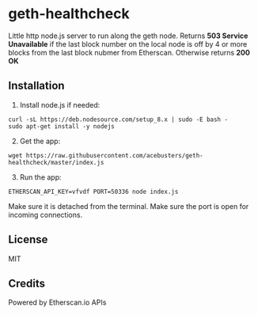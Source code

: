 # geth-healthcheck

Little http node.js server to run along the geth node. Returns **503 Service Unavailable** if the last block number on the local node is off by 4 or more blocks from the last block nubmer from Etherscan. Otherwise returns **200 OK**

## Installation
1. Install node.js if needed:
```
curl -sL https://deb.nodesource.com/setup_8.x | sudo -E bash -
sudo apt-get install -y nodejs
```

2. Get the app:
```
wget https://raw.githubusercontent.com/acebusters/geth-healthcheck/master/index.js
```

3. Run the app:
```
ETHERSCAN_API_KEY=vfvdf PORT=50336 node index.js
```

Make sure it is detached from the terminal. Make sure the port is open for incoming connections.

## License

MIT

## Credits

Powered by Etherscan.io APIs
